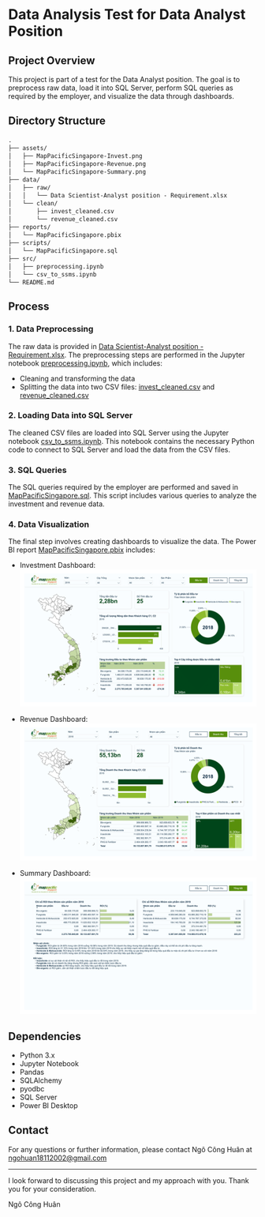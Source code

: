 # Data Analysis Test for Data Analyst Position

## Project Overview

This project is part of a test for the Data Analyst position. The goal is to preprocess raw data, load it into SQL Server, perform SQL queries as required by the employer, and visualize the data through dashboards.

## Directory Structure

```
.
├── assets/
│   ├── MapPacificSingapore-Invest.png
│   ├── MapPacificSingapore-Revenue.png
│   └── MapPacificSingapore-Summary.png
├── data/
│   ├── raw/
│   │   └── Data Scientist-Analyst position - Requirement.xlsx
│   └── clean/
│       ├── invest_cleaned.csv
│       └── revenue_cleaned.csv
├── reports/
│   └── MapPacificSingapore.pbix
├── scripts/
│   └── MapPacificSingapore.sql
├── src/
│   ├── preprocessing.ipynb
│   └── csv_to_ssms.ipynb
└── README.md
```

## Process

### 1. Data Preprocessing

The raw data is provided in [Data Scientist-Analyst position - Requirement.xlsx](data/raw). The preprocessing steps are performed in the Jupyter notebook [preprocessing.ipynb](src), which includes:

- Cleaning and transforming the data
- Splitting the data into two CSV files: [invest_cleaned.csv](data/clean) and [revenue_cleaned.csv](data/clean)

### 2. Loading Data into SQL Server

The cleaned CSV files are loaded into SQL Server using the Jupyter notebook [csv_to_ssms.ipynb](src). This notebook contains the necessary Python code to connect to SQL Server and load the data from the CSV files.

### 3. SQL Queries

The SQL queries required by the employer are performed and saved in [MapPacificSingapore.sql](scripts). This script includes various queries to analyze the investment and revenue data.

### 4. Data Visualization

The final step involves creating dashboards to visualize the data. The Power BI report [MapPacificSingapore.pbix](reports) includes:

- Investment Dashboard:
  ![Invest Dashboard](assets/MapPacificSingapore-Invest.png)
  
- Revenue Dashboard:
  ![Revenue Dashboard](assets/MapPacificSingapore-Revenue.png)
  
- Summary Dashboard:
  ![Summary Dashboard](assets/MapPacificSingapore-Summary.png)

## Dependencies

- Python 3.x
- Jupyter Notebook
- Pandas
- SQLAlchemy
- pyodbc
- SQL Server
- Power BI Desktop

## Contact

For any questions or further information, please contact Ngô Công Huân at ngohuan18112002@gmail.com

---

I look forward to discussing this project and my approach with you. Thank you for your consideration.

Ngô Công Huân
